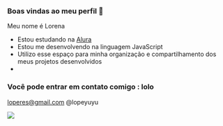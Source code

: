 ### Boas vindas ao meu perfil 🖤

Meu nome é Lorena 

- Estou estudando na [Alura](https://www.alura.com.br)
- Estou me desenvolvendo na linguagem JavaScript
- Utilizo esse espaço para minha organização e compartilhamento dos meus projetos desenvolvidos
- 
### Você pode entrar em contato comigo : lolo

loperes@gmail.com
@lopeyuyu


![](https://media1.tenor.com/m/CgGf-l5pQWcAAAAC/cat-heart-eyes-yoonmilkers.gif)
